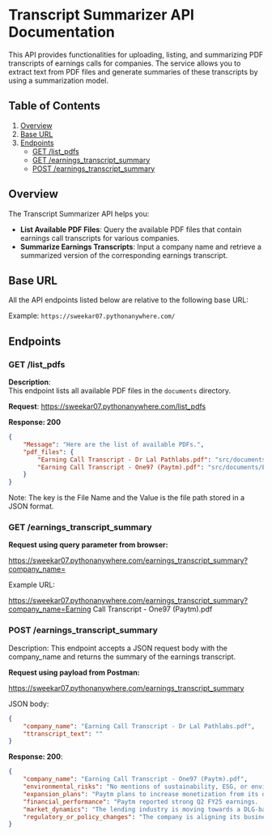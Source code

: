 # Transcript Summarizer API Documentation

This API provides functionalities for uploading, listing, and summarizing PDF transcripts of earnings calls for companies. The service allows you to extract text from PDF files and generate summaries of these transcripts by using a summarization model.

## Table of Contents

1. [Overview](#overview)
2. [Base URL](#base-url)
3. [Endpoints](#endpoints)
    - [GET /list_pdfs](#get-list_pdfs)
    - [GET /earnings_transcript_summary](#get-earnings_transcript_summary)
    - [POST /earnings_transcript_summary](#post-earnings_transcript_summary)

## Overview

The Transcript Summarizer API helps you:

- **List Available PDF Files**: Query the available PDF files that contain earnings call transcripts for various companies.
- **Summarize Earnings Transcripts**: Input a company name and retrieve a summarized version of the corresponding earnings transcript.

## Base URL

All the API endpoints listed below are relative to the following base URL:

Example: `https://sweekar07.pythonanywhere.com/`

## Endpoints

### GET /list_pdfs

**Description**:  
This endpoint lists all available PDF files in the `documents` directory.

**Request**:
https://sweekar07.pythonanywhere.com/list_pdfs


**Response: 200**

```json
{
    "Message": "Here are the list of available PDFs.",
    "pdf_files": {
        "Earning Call Transcript - Dr Lal Pathlabs.pdf": "src/documents/Earning Call Transcript - Dr Lal Pathlabs.pdf",
        "Earning Call Transcript - One97 (Paytm).pdf": "src/documents/Earning Call Transcript - One97 (Paytm).pdf"
    }
}
```

Note: The key is the File Name and the Value is the file path stored in a JSON format.


### GET /earnings_transcript_summary

**Request using query parameter from browser:**

https://sweekar07.pythonanywhere.com/earnings_transcript_summary?company_name=<name-of-company>

Example URL:

https://sweekar07.pythonanywhere.com/earnings_transcript_summary?company_name=Earning Call Transcript - One97 (Paytm).pdf


### POST /earnings_transcript_summary

Description:
This endpoint accepts a JSON request body with the company_name and returns the summary of the earnings transcript.

**Request using payload from Postman:**

https://sweekar07.pythonanywhere.com/earnings_transcript_summary

JSON body:

```json
{
    "company_name": "Earning Call Transcript - Dr Lal Pathlabs.pdf",
    "ttranscript_text": ""
}
```

**Response: 200**:

```json
{
    "company_name": "Earning Call Transcript - One97 (Paytm).pdf",
    "environmental_risks": "No mentions of sustainability, ESG, or environmental issues were found in the provided transcript.",
    "expansion_plans": "Paytm plans to increase monetization from its devices, primarily through subscription revenues and reactivations, refurbishments, and redeployments of devices.  The company is open to doing DLG with more lending partners to scale up its lending business.  Paytm is focused on adding more lending partners and scaling existing partnerships for personal loan distribution.  There are plans to explore new loan products like home loans and mortgages in the future, but this is not the primary focus currently.",
    "financial_performance": "Paytm reported strong Q2 FY25 earnings.  The overall take rate, net of Direct Loan Guarantee (DLG) cost, for merchant loans is expected to be north of 5%.  Net payment margin improved due to better monetization of merchants and control over payment gateway costs.  The company expects to maintain these levels going forward, with some quarterly volatility due to festive seasons.  Contribution margins returned to near 55% without UPI incentives.  Significant profitability is expected this year, with a focus on becoming a consistently free cash flow positive business.",
    "market_dynamics": "The lending industry is moving towards a DLG-based structure. There is significant demand for merchant loans and personal loans, with a large market opportunity.  The company is seeing improving asset quality and collection performance in its merchant loan business.",
    "regulatory_or_policy_changes": "The company is aligning its business model with evolving regulatory guidelines and market practices, particularly in relation to Direct Loan Guarantees (DLG) for merchant loans. The company is awaiting clear direction from regulatory bodies regarding the operation of the Paytm wallet and new user onboarding through the UPI system."
}
```

